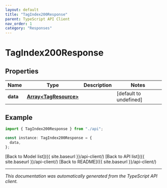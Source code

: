 ```yaml
---
layout: default
title: "TagIndex200Response"
parent: TypeScript API Client
nav_order: 1
category: "Responses"
---
```


# TagIndex200Response

## Properties

| Name     | Type                                           | Description | Notes                  |
| -------- | ---------------------------------------------- | ----------- | ---------------------- |
| **data** | [**Array&lt;TagResource&gt;**](TagResource.md) |             | [default to undefined] |

## Example

```typescript
import { TagIndex200Response } from "./api";

const instance: TagIndex200Response = {
  data,
};
```

[Back to Model list]({{ site.baseurl }}/api-client/) [Back to API list]({{ site.baseurl }}/api-client/) [Back to README]({{ site.baseurl }}/api-client/)

---

_This documentation was automatically generated from the TypeScript API client._
